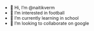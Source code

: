 - 👋 Hi, I’m @naitikverm
- 👀 I’m interested in football 
- 🌱 I’m currently learning in school
- 💞️ I’m looking to collaborate on google
  

<!---
naitikverm/naitikverm is a ✨ special ✨ repository because its `README.md` (this file) appears on your GitHub profile.
You can click the Preview link to take a look at your changes.
--->
